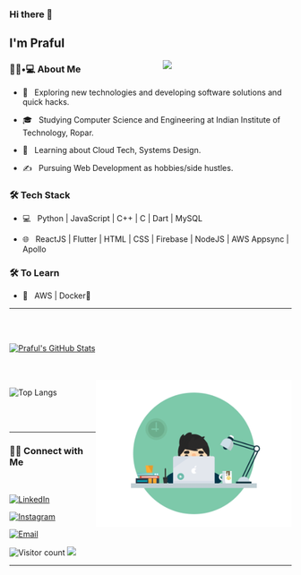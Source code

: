 ### Hi there 👋<h2> I'm Praful</h2>

<img align='right' src="https://media.giphy.com/media/M9gbBd9nbDrOTu1Mqx/giphy.gif" width="230">

<h3> 👨🏻•💻 About Me </h3>



- 🤔 &nbsp; Exploring new technologies and developing software solutions and quick hacks.

- 🎓 &nbsp; Studying Computer Science and Engineering at Indian Institute of Technology, Ropar.

- 🌱 &nbsp; Learning about Cloud Tech, Systems Design.

- ✍️ &nbsp; Pursuing Web Development as hobbies/side hustles.



<h3>🛠 Tech Stack</h3>



- 💻 &nbsp; Python | JavaScript | C++ | C | Dart | MySQL

- 🌐 &nbsp; ReactJS | Flutter | HTML | CSS | Firebase | NodeJS | AWS Appsync | Apollo

<h3>🛠 To Learn</h3>

- 🔧 &nbsp; AWS | Docker🐳

<hr>



<br/><br/>

[![Praful's GitHub Stats](https://github-readme-stats.vercel.app/api?username=prafgup&show_icons=true)](https://github.com/prafgup)

<br/>

<br/>

<img src="https://github.com/nirala69/nirala69/blob/master/70804f7e25b11f29db904f2fa7b4cd9d.gif" width="350" align='right'>

![Top Langs](https://github-readme-stats.vercel.app/api/top-langs/?username=prafgup&show_icons=true&hide=jupyter%20notebook)

<br><br>



<hr>



<h3> 🤝🏻 Connect with Me </h3>

<br>



<p align="center">

<a href="https://www.linkedin.com/in/prafulgupta07/"><img alt="LinkedIn" src="https://img.shields.io/badge/LinkedIn-Praful%20Gupta-blue?style=flat-square&logo=linkedin"></a>

<a href="https://www.instagram.com/praful.gupta07/"><img alt="Instagram" src="https://img.shields.io/badge/Instagram-praful.gupta07-blue?style=flat-square&logo=instagram"></a>

<a href="mailto:prafulgupta6@gmail.com"><img alt="Email" src="https://img.shields.io/badge/Email-prafulgupta6@gmail.com-blue?style=flat-square&logo=gmail"></a>

</p>





![Visitor count](https://visitor-badge.laobi.icu/badge?page_id=prafgup.prafgup)   <img src="https://media.giphy.com/media/dxn6fRlTIShoeBr69N/giphy.gif" width="30">





<hr>




